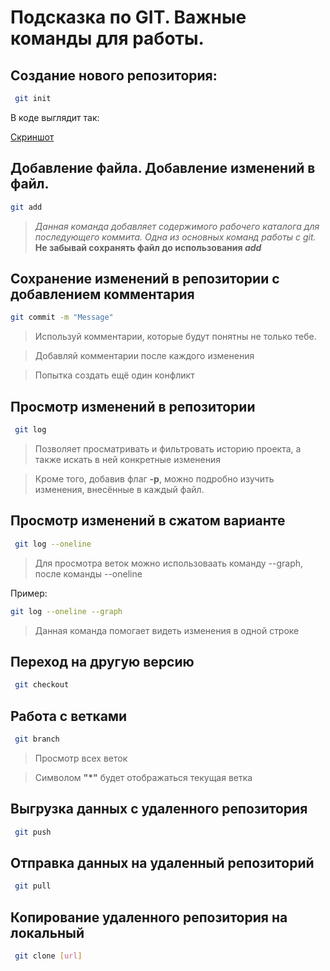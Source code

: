  # Подсказка по GIT. Важные команды для работы.

## Создание нового репозитория:
```sh
 git init
 ```
 В коде выглядит так:
 
 [Скриншот](Git_init.png)
 
 ## Добавление файла. Добавление изменений в файл.
 ```sh
 git add
```

>*Данная команда добавляет содержимого рабочего каталога для последующего коммита. Одна из основных команд работы с git.* **Не забывай сохранять файл до использования *add***

## Сохранение изменений в репозитории с добавлением комментария
```sh
git commit -m "Message"
```
>Используй комментарии, которые будут понятны не только тебе.

>Добавляй комментарии после каждого изменения

> Попытка создать ещё один конфликт

## Просмотр изменений в репозитории
```sh
 git log
```

>Позволяет просматривать и фильтровать историю проекта, а также искать в ней конкретные изменения

>Кроме того, добавив флаг **-p**, можно подробно изучить изменения, внесённые в каждый файл.

## Просмотр изменений в сжатом варианте
```sh
 git log --oneline
```
 
>Для просмотра веток можно использоваать команду --graph, после команды  --oneline

Пример:
```sh
git log --oneline --graph
```
>Данная команда помогает видеть изменения в одной строке

## Переход на другую версию
```sh
 git checkout
 ```

 ## Работа с ветками
```sh
 git branch
 ```
 >Просмотр всех веток
 
 > Символом **"*"** будет отображаться текущая ветка

 ## Выгрузка данных с удаленного репозитория
```sh
 git push
 ```

  ## Отправка данных на удаленный репозиторий
```sh
 git pull
 ```

  ## Копирование удаленного репозитория на локальный
```sh
 git clone [url]
 ```